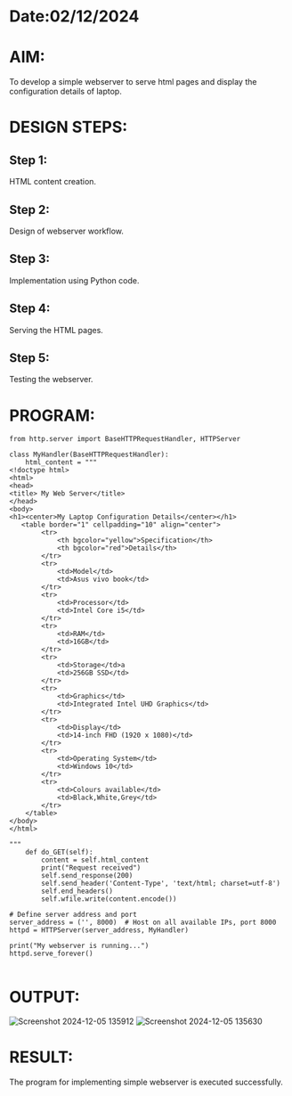 # Date:02/12/2024
# AIM:
To develop a simple webserver to serve html pages and display the configuration details of laptop.

# DESIGN STEPS:
## Step 1:
HTML content creation.

## Step 2:
Design of webserver workflow.

## Step 3:
Implementation using Python code.

## Step 4:
Serving the HTML pages.

## Step 5:
Testing the webserver.

# PROGRAM:
```
from http.server import BaseHTTPRequestHandler, HTTPServer

class MyHandler(BaseHTTPRequestHandler):
    html_content = """
<!doctype html>
<html>
<head>
<title> My Web Server</title>
</head>
<body>
<h1><center>My Laptop Configuration Details</center></h1>
   <table border="1" cellpadding="10" align="center">
        <tr>
            <th bgcolor="yellow">Specification</th>
            <th bgcolor="red">Details</th>
        </tr>
        <tr>
            <td>Model</td>
            <td>Asus vivo book</td>
        </tr>
        <tr>
            <td>Processor</td>
            <td>Intel Core i5</td>
        </tr>
        <tr>
            <td>RAM</td>
            <td>16GB</td>
        </tr>
        <tr>
            <td>Storage</td>a
            <td>256GB SSD</td>
        </tr>
        <tr>
            <td>Graphics</td>
            <td>Integrated Intel UHD Graphics</td>
        </tr>
        <tr>
            <td>Display</td>
            <td>14-inch FHD (1920 x 1080)</td>
        </tr>
        <tr>
            <td>Operating System</td>
            <td>Windows 10</td>
        </tr>
        <tr>
            <td>Colours available</td>
            <td>Black,White,Grey</td>
        </tr>
    </table>
</body>
</html>

"""    
    def do_GET(self):
        content = self.html_content
        print("Request received")
        self.send_response(200)
        self.send_header('Content-Type', 'text/html; charset=utf-8')
        self.end_headers()
        self.wfile.write(content.encode())

# Define server address and port
server_address = ('', 8000)  # Host on all available IPs, port 8000
httpd = HTTPServer(server_address, MyHandler)

print("My webserver is running...")
httpd.serve_forever()
  
```
# OUTPUT:
![Screenshot 2024-12-05 135912](https://github.com/user-attachments/assets/67b025bb-52bd-4094-862f-098ed4501bb1)
![Screenshot 2024-12-05 135630](https://github.com/user-attachments/assets/b49b24aa-518a-48ea-a3ae-8c471e4af788)


# RESULT:
The program for implementing simple webserver is executed successfully.
